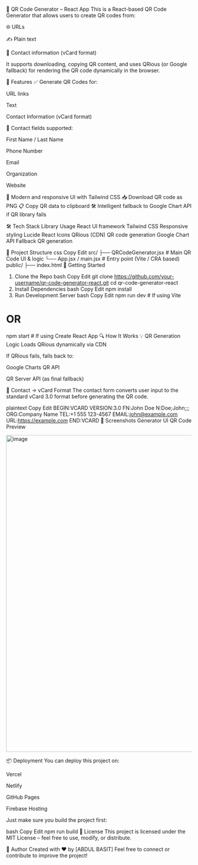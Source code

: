 📱 QR Code Generator – React App
This is a React-based QR Code Generator that allows users to create QR codes from:

🌐 URLs

✍️ Plain text

👤 Contact information (vCard format)

It supports downloading, copying QR content, and uses QRious (or Google fallback) for rendering the QR code dynamically in the browser.

🧩 Features
✅ Generate QR Codes for:

URL links

Text

Contact Information (vCard format)

🧾 Contact fields supported:

First Name / Last Name

Phone Number

Email

Organization

Website

🎨 Modern and responsive UI with Tailwind CSS
📥 Download QR code as PNG
📋 Copy QR data to clipboard
🛠️ Intelligent fallback to Google Chart API if QR library fails

🛠️ Tech Stack
Library	Usage
React	UI framework
Tailwind CSS	Responsive styling
Lucide React	Icons
QRious (CDN)	QR code generation
Google Chart API	Fallback QR generation

📁 Project Structure
css
Copy
Edit
src/
├── QRCodeGenerator.jsx   # Main QR Code UI & logic
└── App.jsx / main.jsx     # Entry point (Vite / CRA based)
public/
├── index.html
🚀 Getting Started
1. Clone the Repo
bash
Copy
Edit
git clone https://github.com/your-username/qr-code-generator-react.git
cd qr-code-generator-react
2. Install Dependencies
bash
Copy
Edit
npm install
3. Run Development Server
bash
Copy
Edit
npm run dev  # If using Vite
# OR
npm start    # If using Create React App
🔍 How It Works
💡 QR Generation Logic
Loads QRious dynamically via CDN

If QRious fails, falls back to:

Google Charts QR API

QR Server API (as final fallback)

📇 Contact → vCard Format
The contact form converts user input to the standard vCard 3.0 format before generating the QR code.

plaintext
Copy
Edit
BEGIN:VCARD
VERSION:3.0
FN:John Doe
N:Doe;John;;;
ORG:Company Name
TEL:+1 555 123-4567
EMAIL:john@example.com
URL:https://example.com
END:VCARD
📸 Screenshots
Generator UI	QR Code Preview

<img width="1889" height="858" alt="image" src="https://github.com/user-attachments/assets/956a6fd9-8163-4466-aa7c-95fee7f4eb83" />

📦 Deployment
You can deploy this project on:

Vercel

Netlify

GitHub Pages

Firebase Hosting

Just make sure you build the project first:

bash
Copy
Edit
npm run build
📄 License
This project is licensed under the MIT License – feel free to use, modify, or distribute.

🙌 Author
Created with ❤️ by [ABDUL BASIT]
Feel free to connect or contribute to improve the project!
